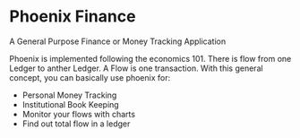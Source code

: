 # Phoenix Finance
A General Purpose Finance or Money Tracking Application

Phoenix is implemented following the economics 101. There is flow from one Ledger to anther Ledger. A Flow is one transaction. 
With this general concept, you can basically use phoenix for:
* Personal Money Tracking
* Institutional Book Keeping
* Monitor your flows with charts
* Find out total flow in a ledger


